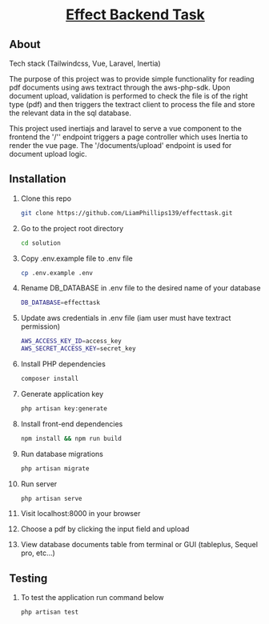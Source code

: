 <a href="https://github.com/LiamPhillips139/effecttask"> <h1 align="center">Effect Backend Task</h1></a>

## About 

Tech stack (Tailwindcss, Vue, Laravel, Inertia)

The purpose of this project was to provide simple functionality for reading pdf documents using aws textract through the aws-php-sdk. Upon document upload, validation is performed to check the file is of the right type (pdf) and then triggers the textract client to process the file and store the relevant data in the sql database. 

This project used inertiajs and laravel to serve a vue component to the frontend the '/'' endpoint triggers a page controller which uses Inertia to render the vue page. The '/documents/upload' endpoint is used for document upload logic. 

## Installation 

1. Clone this repo
    ```sh
    git clone https://github.com/LiamPhillips139/effecttask.git
    ```

2. Go to the project root directory
    ```sh
    cd solution
    ```

3. Copy .env.example file to .env file
    ```sh
    cp .env.example .env
    ```

4. Rename DB_DATABASE in .env file to the desired name of your database
    ```sh
    DB_DATABASE=effecttask
    ```

5. Update aws credentials in .env file (iam user must have textract permission)
    ```sh
    AWS_ACCESS_KEY_ID=access_key
    AWS_SECRET_ACCESS_KEY=secret_key
    ```

6. Install PHP dependencies
    ```sh
    composer install
    ```

7. Generate application key
    ```sh
    php artisan key:generate
    ```

8. Install front-end dependencies
    ```sh
    npm install && npm run build
    ```

9. Run database migrations 
    ```sh
    php artisan migrate
    ```

10. Run server
    ```sh 
    php artisan serve
    ```

11. Visit localhost:8000 in your browser

12. Choose a pdf by clicking the input field and upload

13. View database documents table from terminal or GUI (tableplus, Sequel pro, etc...)

## Testing

1. To test the application run command below

    ```sh
    php artisan test
    ```

